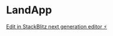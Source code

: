 # LandApp

[Edit in StackBlitz next generation editor ⚡️](https://stackblitz.com/~/github.com/Soundmoney254/LandApp)